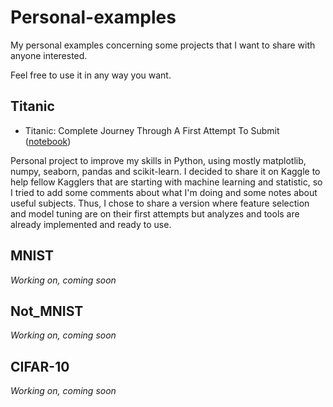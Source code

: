 # Personal-examples
My personal examples concerning some projects that I want to share with anyone interested.

Feel free to use it in any way you want.


## Titanic
- Titanic: Complete Journey Through A First Attempt To Submit ([notebook](https://github.com/Jules-Diez/Personal-examples/blob/master/Titanic%20Complete%20Journey%20Through%20A%20First%20Attempt%20To%20Submit.ipynb))

Personal project to improve my skills in Python, using mostly matplotlib, numpy, seaborn, pandas and scikit-learn.
I decided to share it on Kaggle to help fellow Kagglers that are starting with machine learning and statistic, so I tried to add some comments about what I'm doing and some notes about useful subjects. Thus, I chose to share a version where feature selection and model tuning are on their first attempts but analyzes and tools are already implemented and ready to use. 

## MNIST

*Working on, coming soon*

## Not_MNIST

*Working on, coming soon*

## CIFAR-10

*Working on, coming soon*
